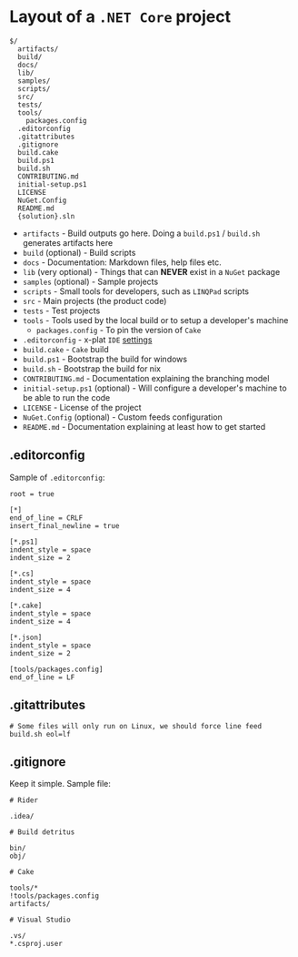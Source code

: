 # Layout of a `.NET Core` project

```text
$/
  artifacts/
  build/
  docs/
  lib/
  samples/
  scripts/
  src/
  tests/
  tools/
    packages.config
  .editorconfig
  .gitattributes
  .gitignore
  build.cake
  build.ps1
  build.sh
  CONTRIBUTING.md
  initial-setup.ps1
  LICENSE
  NuGet.Config
  README.md
  {solution}.sln
```

- `artifacts` - Build outputs go here. Doing a `build.ps1` / `build.sh` generates artifacts here
- `build` (optional) - Build scripts
- `docs` - Documentation: Markdown files, help files etc.
- `lib` (very optional) - Things that can **NEVER** exist in a `NuGet` package
- `samples` (optional) - Sample projects
- `scripts` - Small tools for developers, such as `LINQPad` scripts
- `src` - Main projects (the product code)
- `tests` - Test projects
- `tools` - Tools used by the local build or to setup a developer's machine
  - `packages.config` - To pin the version of `Cake`
- `.editorconfig` - x-plat `IDE` [settings][editorconfig]
- `build.cake` - `Cake` build
- `build.ps1` - Bootstrap the build for windows
- `build.sh` - Bootstrap the build for nix
- `CONTRIBUTING.md` - Documentation explaining the branching model
- `initial-setup.ps1` (optional) - Will configure a developer's machine to be able to run the code
- `LICENSE` - License of the project
- `NuGet.Config` (optional) - Custom feeds configuration
- `README.md` - Documentation explaining at least how to get started

## .editorconfig

Sample of `.editorconfig`:

```text
root = true

[*]
end_of_line = CRLF
insert_final_newline = true

[*.ps1]
indent_style = space
indent_size = 2

[*.cs]
indent_style = space
indent_size = 4

[*.cake]
indent_style = space
indent_size = 4

[*.json]
indent_style = space
indent_size = 2

[tools/packages.config]
end_of_line = LF
```

## .gitattributes

```text
# Some files will only run on Linux, we should force line feed
build.sh eol=lf
```

## .gitignore

Keep it simple. Sample file:

```text
# Rider

.idea/

# Build detritus

bin/
obj/

# Cake

tools/*
!tools/packages.config
artifacts/

# Visual Studio

.vs/
*.csproj.user
```

[editorconfig]: https://editorconfig.org/
